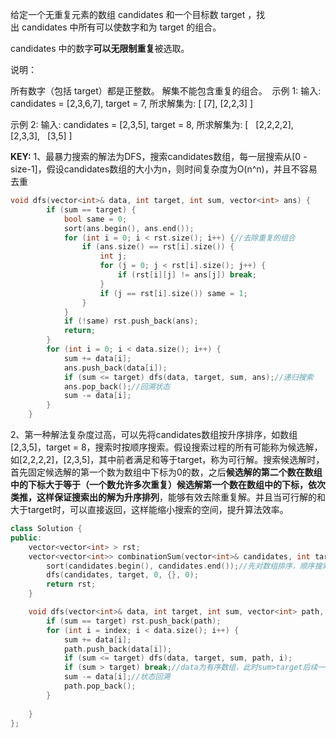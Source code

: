 给定一个无重复元素的数组 candidates 和一个目标数 target ，找出 candidates 中所有可以使数字和为 target 的组合。

candidates 中的数字**可以无限制重复**被选取。

说明：

所有数字（包括 target）都是正整数。
解集不能包含重复的组合。 
示例 1:
输入: candidates = [2,3,6,7], target = 7,
所求解集为:
[
  [7],
  [2,2,3]
]

示例 2:
输入: candidates = [2,3,5], target = 8,
所求解集为:
[
  [2,2,2,2],
  [2,3,3],
  [3,5]
]

**KEY:**
1、最暴力搜索的解法为DFS，搜索candidates数组，每一层搜索从[0 - size-1]，假设candidates数组的大小为n，则时间复杂度为O(n^n)，并且不容易去重
```c++
void dfs(vector<int>& data, int target, int sum, vector<int> ans) {
        if (sum == target) {
            bool same = 0;
            sort(ans.begin(), ans.end());
            for (int i = 0; i < rst.size(); i++) {//去除重复的组合
                if (ans.size() == rst[i].size()) {
                    int j;
                    for (j = 0; j < rst[i].size(); j++) {
                        if (rst[i][j] != ans[j]) break;
                    }
                    if (j == rst[i].size()) same = 1;
                }
            }
            if (!same) rst.push_back(ans);
            return;
        }
        for (int i = 0; i < data.size(); i++) {
            sum += data[i];
            ans.push_back(data[i]);
            if (sum <= target) dfs(data, target, sum, ans);//递归搜索
            ans.pop_back();//回溯状态
            sum -= data[i];
        }
    }
```

2、第一种解法复杂度过高，可以先将candidates数组按升序排序，如数组[2,3,5]，target = 8，搜索时按顺序搜索。假设搜索过程的所有可能称为候选解，如[2,2,2,2]，[2,3,5]，其中前者满足和等于target，称为可行解。搜索候选解时，首先固定候选解的第一个数为数组中下标为0的数，之后**候选解的第二个数在数组中的下标大于等于（一个数允许多次重复）候选解第一个数在数组中的下标，依次类推，这样保证搜索出的解为升序排列**，能够有效去除重复解。并且当可行解的和大于target时，可以直接返回，这样能缩小搜索的空间，提升算法效率。

```c++
class Solution {
public:
    vector<vector<int> > rst;
    vector<vector<int>> combinationSum(vector<int>& candidates, int target) {
        sort(candidates.begin(), candidates.end());//先对数组排序，顺序搜索结果
        dfs(candidates, target, 0, {}, 0);
        return rst;
    }

    void dfs(vector<int>& data, int target, int sum, vector<int> path, int index) {
        if (sum == target) rst.push_back(path);
        for (int i = index; i < data.size(); i++) {
            sum += data[i];
            path.push_back(data[i]);
            if (sum <= target) dfs(data, target, sum, path, i);
            if (sum > target) break;//data为有序数组，此时sum>target后续一定不符合，剪枝
            sum -= data[i];//状态回溯
            path.pop_back();
        }
        
    }
};
```